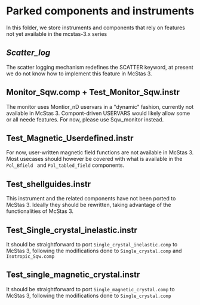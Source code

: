 # Parked components and instruments
In this folder, we store instruments and components that rely on
features not yet available in the mcstas-3.x series

## *Scatter_log*
The scatter logging mechanism redefines the SCATTER keyword, at
present we do not know how to implement this feature in McStas 3.

## Monitor_Sqw.comp + Test_Monitor_Sqw.instr
The monitor uses Montior_nD uservars in a "dynamic" fashion, currently
not available in McStas 3. Compont-driven USERVARS would likely allow
some or all neede features. For now, please use Sqw_monitor instead.

## Test_Magnetic_Userdefined.instr
For now, user-written magnetic field functions are not available in
McStas 3. Most usecases should however be covered with what is
available in the ```Pol_Bfield ``` and ```Pol_tabled_field```
components.

## Test_shellguides.instr
This instrument and the related components have not been ported to
McStas 3. Ideally they should be rewritten, taking advantage of the
functionalities of McStas 3.

## Test_Single_crystal_inelastic.instr
It should be straightforward to port
```Single_crystal_inelastic.comp``` to McStas 3, following the
modifications done to ```Single_crystal.comp``` and ```Isotropic_Sqw.comp```

## Test_single_magnetic_crystal.instr
It should be straightforward to port
```Single_magnetic_crystal.comp``` to McStas 3, following the
modifications done to ```Single_crystal.comp```
